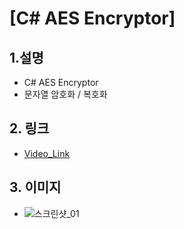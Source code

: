 # [C# AES Encryptor]

## 1.설명
* C# AES Encryptor
* 문자열 암호화 / 복호화

## 2. 링크
* [Video_Link](serviceapi.nmv.naver.com/view/ugcPlayer.nhn?vid=42E44F3EE46A3EFC0C0F346FF3FB11FE605A&inKey=V124af400812522d182f609a50cb4c302d8f92b8d0d77a8f30e457a836f76968fa42a09a50cb4c302d8f9&hasLink=0
 "Video_Link")

## 3. 이미지
* ![스크린샷_01](http://postfiles15.naver.net/MjAxOTA1MDZfMTE0/MDAxNTU3MTQ1MzkxOTkw.vDPs4A3P8sjGK6nqXbr6XCcl79ZFAZvV0yzn0L7y-Ykg.aVgtMHqUyJKq2bAM-WkUobKDcdZ5AY3RxSglb7I4tL0g.PNG.gaebhi/enc_screenshot01.png?type=w1 "screenshot_01")
